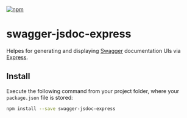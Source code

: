 [![npm](https://img.shields.io/npm/v/swagger-jsdoc-express.svg)](https://www.npmjs.com/package/swagger-jsdoc-express)

# swagger-jsdoc-express

Helpes for generating and displaying [Swagger](https://swagger.io/) documentation UIs via [Express](https://expressjs.com/).

## Install

Execute the following command from your project folder, where your `package.json` file is stored:

```bash
npm install --save swagger-jsdoc-express
```
